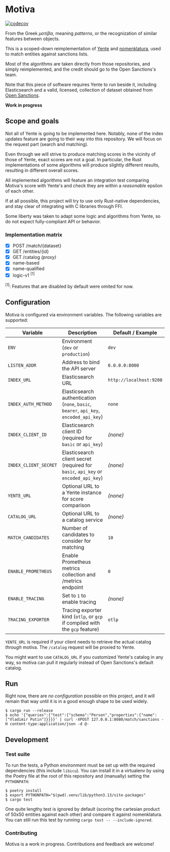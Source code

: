 # Motiva

[![codecov](https://codecov.io/gh/apognu/motiva/graph/badge.svg?token=YVR2HP5E2U)](https://codecov.io/gh/apognu/motiva)

From the Greek _μοτίβα_, meaning _patterns_, or the recognization of similar features between objects.

This is a scoped-down reimplementation of [Yente](https://github.com/opensanctions/yente) and [nomenklatura](https://github.com/opensanctions/nomenklatura), used to match entities against sanctions lists.

Most of the algorithms are taken directly from those repositories, and simply reimplemented, and the credit should go to the Open Sanctions's team.

Note that this piece of software requires Yente to run beside it, including Elasticsearch and a valid, licensed, collection of dataset obtained from [Open Sanctions](https://www.opensanctions.org/licensing/).

**Work in progress**

## Scope and goals

Not all of Yente is going to be implemented here. Notably, none of the index updates feature are going to their way into this repository. We will focus on the request part (search and matching).

Even through we will strive to produce matching scores in the vicinity of those of Yente, exact scores are not a goal. In particular, the Rust implementations of some algorithms will produce slightly different results, resulting in different overall scores.

All implemented algorithms will feature an integration test comparing Motiva's score with Yente's and check they are within a _reasonable_ epsilon of each other.

If at all possible, this project will try to use only Rust-native dependencies, and stay clear of integrating with C libraries through FFI.

Some liberty was taken to adapt some logic and algorithms from Yente, so do not expect fully-compliant API or behavior.

### Implementation matrix

- [x] POST /match/{dataset}
- [x] GET /entities/{id}
- [x] GET /catalog _(proxy)_
- [x] name-based
- [x] name-qualified
- [x] logic-v1 <sup>[1]</sup>

<sup>[1]</sup>: Features that are disabled by default were omited for now.

## Configuration

Motiva is configured via environment variables. The following variables are supported:

| Variable              | Description                                                                            | Default / Example       |
| --------------------- | -------------------------------------------------------------------------------------- | ----------------------- |
| `ENV`                 | Environment (`dev` or `production`)                                                    | `dev`                   |
| `LISTEN_ADDR`         | Address to bind the API server                                                         | `0.0.0.0:8000`          |
| `INDEX_URL`           | Elasticsearch URL                                                                      | `http://localhost:9200` |
| `INDEX_AUTH_METHOD`   | Elasticsearch authentication (`none`, `basic`, `bearer`, `api_key`, `encoded_api_key`) | `none`                  |
| `INDEX_CLIENT_ID`     | Elasticsearch client ID (required for `basic` or `api_key`)                            | _(none)_                |
| `INDEX_CLIENT_SECRET` | Elasticsearch client secret (required for `basic`, `api_key` or `encoded_api_key`)     | _(none)_                |
| `YENTE_URL`           | Optional URL to a Yente instance for score comparison                                  | _(none)_                |
| `CATALOG_URL`         | Optional URL to a catalog service                                                      | _(none)_                |
| `MATCH_CANDIDATES`    | Number of candidates to consider for matching                                          | `10`                    |
| `ENABLE_PROMETHEUS`   | Enable Prometheus metrics collection and /metrics endpoint                             | `0`                     |
| `ENABLE_TRACING`      | Set to `1` to enable tracing                                                           | _(none)_                |
| `TRACING_EXPORTER`    | Tracing exporter kind (`otlp`, or `gcp` if compiled with the `gcp` feature)            | `otlp`                  |

`YENTE_URL` is required if your client needs to retrieve the actual catalog _through_ motiva. The `/catalog` request will be proxied to Yente.

You might want to use `CATALOG_URL` if you customized Yente's catalog in any way, so motiva can pull it regularly instead of Open Sanctions's default catalog.

## Run

Right now, there are _no configuration_ possible on this project, and it will remain that way until it is in a good enough shape to be used widely.

```
$ cargo run --release
$ echo '{"queries":{"test":{"schema":"Person","properties":{"name":["Vladimir Putin"]}}}}' | curl -XPOST 127.0.0.1:8080/match/sanctions -H content-type:application/json -d @-
```

## Development

### Test suite

To run the tests, a Python environment must be set up with the required dependencies (this include `libicu`). You can install it in a virtualenv by using the Poetry file at the root of this repository and (manually) setting the `PYTHONPATH`:

```
$ poetry install
$ export PYTHONPATH="$(pwd).venv/lib/python3.13/site-packages"
$ cargo test
```

One quite lengthy test is ignored by default (scoring the cartesian product of 50x50 entities against each other) and compare it against nomenklatura. You can still run this test by running `cargo test -- --include-ignored`.

### Contributing

Motiva is a work in progress. Contributions and feedback are welcome!

